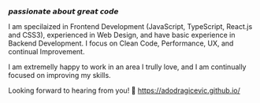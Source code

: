 𝙥𝙖𝙨𝙨𝙞𝙤𝙣𝙖𝙩𝙚 𝙖𝙗𝙤𝙪𝙩 𝙜𝙧𝙚𝙖𝙩 𝙘𝙤𝙙𝙚


I am specilaized in Frontend Development (JavaScript, TypeScript, React.js and CSS3), experienced in Web Design, and have basic experience in Backend Development. I focus on Clean Code, Performance, UX, and continual Improvement. 

I am extremelly happy to work in an area I trully love, and I am continually focused on improving my skills.

Looking forward to hearing from you! :calling: https://adodragicevic.github.io/
